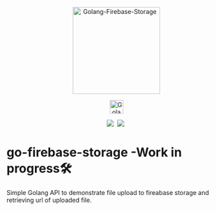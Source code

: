 <p align="center"><img src="assets/logo_n.png" alt="Golang-Firebase-Storage" height="200px"></p>
<p align="center"><img src="assets/logo_notflix.png" alt="Golang-Firebase-Storage" height="31px"></p>

<p align="center">
<img  src="https://img.shields.io/badge/Go-29BEB0?style=for-the-badge&logo=go&logoColor=white">&nbsp;
<img  src="https://img.shields.io/badge/-FIREBASE-FFCA28?logo=firebase&style=for-the-badge&logoColor=white">&nbsp;
</p>
 
 # go-firebase-storage -Work in progress🛠️

 Simple Golang API to demonstrate file upload to fireabase storage and retrieving url of uploaded file.
